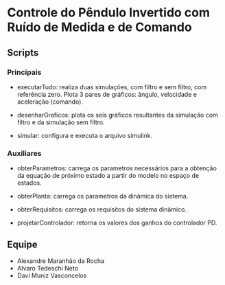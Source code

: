 # Controle do Pêndulo Invertido com Ruído de Medida e de Comando

## Scripts

### Principais

* executarTudo: realiza duas simulações, com filtro e sem filtro, com referência zero. Plota 3 pares de gráficos: ângulo, velocidade e aceleração (comando).

* desenharGraficos: plota os seis gráficos resultantes da simulação com filtro e da simulação sem filtro.

* simular: configura e executa o arquivo simulink.

### Auxiliares

* obterParametros: carrega os parametros necessários para a obtenção da equação de próximo estado a partir do modelo no espaço de estados.

* obterPlanta: carrega os parametros da dinâmica do sistema.

* obterRequisitos: carrega os requisitos do sistema dinâmico. 

* projetarControlador: retorna os valores dos ganhos do controlador PD.

## Equipe

* Alexandre Maranhão da Rocha
* Alvaro Tedeschi Neto
* Davi Muniz Vasconcelos